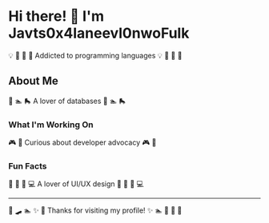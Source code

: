 # Hi there! 👋 I'm Javts0x4laneevl0nwoFulk

💡 🏑 🎾 🎰 Addicted to programming languages 💡 🏑 🎾 🎰

## About Me
🛶 🏊 🛼 A lover of databases 🛶 🏊 🛼

### What I'm Working On
🎮 🥋 Curious about developer advocacy 🎮 🥋

### Fun Facts
🚀 🌺 🏑 💻 A lover of UI/UX design 🚀 🌺 🏑 💻

---
🎻 🛹 🏊 ✨ 🏏 Thanks for visiting my profile! ✨ 🏊 🏏 🏸 🎯
